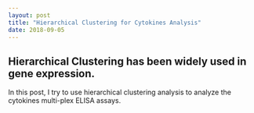 ```yaml
---
layout: post
title: "Hierarchical Clustering for Cytokines Analysis"
date: 2018-09-05
---
```


## Hierarchical Clustering has been widely used in gene expression.
In this post, I try to use hierarchical clustering analysis to analyze the cytokines multi-plex ELISA assays.  

<!-- ![Hierarchical plot](/images/Hierarchical clustering plot_outliers_filtered.png)
Format: ![Alt Text](url) -->
